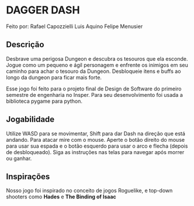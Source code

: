 # DAGGER DASH

Feito por:
  Rafael Capozzielli
  Luis Aquino
  Felipe Menusier

## Descrição

Desbrave uma perigosa Dungeon e descubra os tesouros que ela esconde. Jogue como um pequeno e ágil personagem e enfrente os inimigos em seu caminho para achar o tesouro da Dungeon. Desbloqueie itens e buffs ao longo da dungeon para ficar mais forte.

Esse jogo foi feito para o projeto final de Design de Software do primeiro semestre de engenharia no Insper. Para seu desenvolvimento foi usada a biblioteca pygame para python.

## Jogabilidade 

Utilize WASD para se movimentar, Shift para dar Dash na direção que está andando. Para atacar mire com o mouse. Aperte o botão direito do mouse para usar sua espada e o botão esquerdo para usar o arco e flecha (depois de desbloqueado). Siga as instruções nas telas para navegar após morrer ou ganhar.

## Inspirações
Nosso jogo foi inspirado no conceito de jogos Roguelike, e top-down shooters como **Hades** e **The Binding of Isaac**

